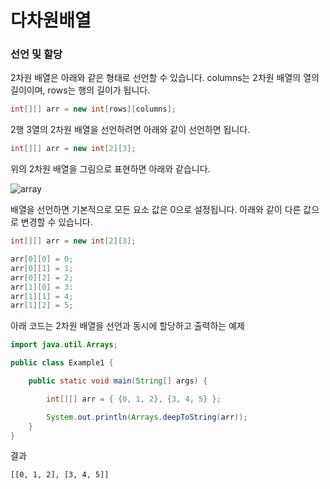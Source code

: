 # 다차원배열
### 선언 및 할당
2차원 배열은 아래와 같은 형태로 선언할 수 있습니다. columns는 2차원 배열의 열의 길이이며, rows는 행의 길이가 됩니다.
```java
int[][] arr = new int[rows][columns];
```
2행 3열의 2차원 배열을 선언하려면 아래와 같이 선언하면 됩니다.
```java
int[][] arr = new int[2][3];
```
위의 2차원 배열을 그림으로 표현하면 아래와 같습니다.

![array](https://codechacha.com/static/72f7e9a3ae41e3366b51c0792af49f42/442cb/ko-72f79a3.png)

배열을 선언하면 기본적으로 모든 요소 값은 0으로 설정됩니다. 아래와 같이 다른 값으로 변경할 수 있습니다.
```java
int[][] arr = new int[2][3];

arr[0][0] = 0;
arr[0][1] = 1;
arr[0][2] = 2;
arr[1][0] = 3:
arr[1][1] = 4;
arr[1][2] = 5;
```

아래 코드는 2차원 배열을 선언과 동시에 할당하고 출력하는 예제
```java
import java.util.Arrays;

public class Example1 {

    public static void main(String[] args) {

        int[][] arr = { {0, 1, 2}, {3, 4, 5} };

        System.out.println(Arrays.deepToString(arr));
    }
}
```
결과
```
[[0, 1, 2], [3, 4, 5]]
```
